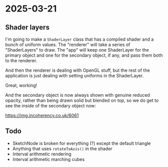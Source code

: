 # 2025-03-21

## Shader layers

I'm going to make a `ShaderLayer` class that has a compiled shader
and a bunch of uniform values. The "renderer" will take a series of
"ShaderLayers" to draw. The "app" will keep one ShaderLayer for the
primary object and one for the secondary object, if any, and pass them
both to the renderer.

And then the renderer is dealing with OpenGL stuff, but the rest of the
application is just dealing with setting uniforms in the ShaderLayer.

Great, working!

And the secondary object is now always shown with genuine reduced opacity,
rather than being drawn solid but blended on top, so we do get to see
the inside of the secondary object now:

https://img.incoherency.co.uk/6061

## Todo

 * SketchNode is broken for everything (?) except the default triangle
 * Anything that uses `rotateToAxis()` in the shader
 * Interval arithmetic rendering
 * Interval arithmetic marching cubes
